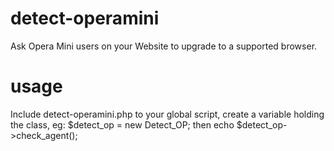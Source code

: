 # detect-operamini
Ask Opera Mini users on your Website to upgrade to a supported browser.
# usage
Include detect-operamini.php to your global script, create a variable holding the class, eg: $detect_op = new Detect_OP; then echo $detect_op->check_agent();
